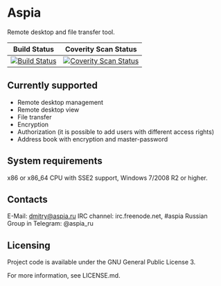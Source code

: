 Aspia
=====
Remote desktop and file transfer tool.

|Build Status|Coverity Scan Status|
|:--:|:--:|
|[![Build Status](https://ci.appveyor.com/api/projects/status/i7353lnxrgmi2omq/branch/master?svg=true)](https://ci.appveyor.com/project/dchapyshev/aspia/branch/master)|[![Coverity Scan Status](https://scan.coverity.com/projects/13117/badge.svg)](https://scan.coverity.com/projects/aspia-remote-desktop)|

Currently supported
-------------------
- Remote desktop management
- Remote desktop view
- File transfer
- Encryption
- Authorization (it is possible to add users with different access rights)
- Address book with encryption and master-password

System requirements
-------------------
x86 or x86_64 CPU with SSE2 support, Windows 7/2008 R2 or higher.

Contacts
--------
E-Mail: dmitry@aspia.ru
IRC channel: irc.freenode.net, #aspia
Russian Group in Telegram: @aspia_ru

Licensing
---------
Project code is available under the GNU General Public License 3.

For more information, see LICENSE.md.
